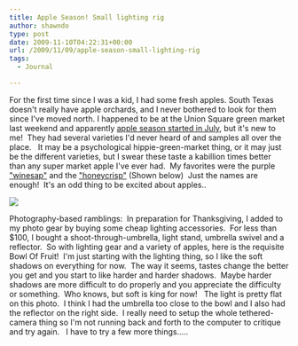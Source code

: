 ```yaml
---
title: Apple Season! Small lighting rig
author: shawndo
type: post
date: 2009-11-10T04:22:31+00:00
url: /2009/11/09/apple-season-small-lighting-rig
tags:
  - Journal

---
```

For the first time since I was a kid, I had some fresh apples. South Texas doesn't really have apple orchards, and I never bothered to look for them since I've moved north. I happened to be at the Union Square green market last weekend and apparently [apple season started in July][1], but it's new to me!  They had several varieties I'd never heard of and samples all over the place.   It may be a psychological hippie-green-market thing, or it may just be the different varieties, but I swear these taste a kabillion times better than any super market apple I've ever had.  My favorites were the purple ["winesap"][2] and the ["honeycrisp"][3] (Shown below)  Just the names are enough!  It's an odd thing to be excited about apples..

![](/images/2009/11/AppleSeason.jpg)

Photography-based ramblings:  In preparation for Thanksgiving, I added to my photo gear by buying some cheap lighting accessories.  For less than $100, I bought a shoot-through-umbrella, light stand, umbrella swivel and a reflector.  So with lighting gear and a variety of apples, here is the requisite Bowl Of Fruit!  I'm just starting with the lighting thing, so I like the soft shadows on everything for now.  The way it seems, tastes change the better you get and you start to like harder and harder shadows.  Maybe harder shadows are more difficult to do properly and you appreciate the difficulty or something.  Who knows, but soft is king for now!   The light is pretty flat on this photo.  I think I had the umbrella too close to the bowl and I also had the reflector on the right side.  I really need to setup the whole tethered-camera thing so I'm not running back and forth to the computer to critique and try again.   I have to try a few more things.....

 [1]: https://www.grownyc.org/greenmarket/whatsavailable
 [2]: http://en.wikipedia.org/wiki/Stayman_Winesap
 [3]: http://en.wikipedia.org/wiki/Honeycrisp